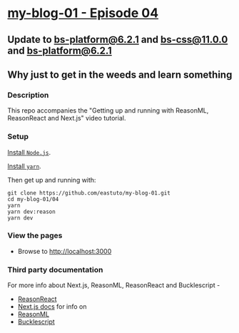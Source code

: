 # [my-blog-01 - Episode 04](https://github.com/eastuto/my-blog-01/tree/master/04)

## Update to bs-platform@6.2.1 and bs-css@11.0.0 and bs-platform@6.2.1

## Why just to get in the weeds and learn something

### Description

This repo accompanies the "Getting up and running with ReasonML, ReasonReact and Next.js" video tutorial.

### Setup


[Install `Node.js`](https://nodejs.org/en/).

[Install `yarn`](https://yarnpkg.com/en/docs/install).

Then get up and running with:

```
git clone https://github.com/eastuto/my-blog-01.git
cd my-blog-01/04
yarn
yarn dev:reason
yarn dev
```

### View the pages

- Browse to [http://localhost:3000](http://localhost:3000)

### Third party documentation

For more info about Next.js, ReasonML, ReasonReact and Bucklescript  -

- [ReasonReact](https://reasonml.github.io/reason-react/)
- [Next.js docs](https://nextjs.org/docs)
for info on
- [ReasonML](https://reasonml.github.io/)
- [Bucklescript](https://bucklescript.github.io/)


